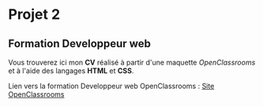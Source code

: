 # Projet 2
## Formation Developpeur web

Vous trouverez ici mon **CV** réalisé à partir d'une maquette *OpenClassrooms* et à l'aide des langages **HTML** et **CSS**.

Lien vers la formation Developpeur web OpenClassrooms : [Site OpenClassrooms](https://openclassrooms.com/fr/paths/185-developpeur-web)
